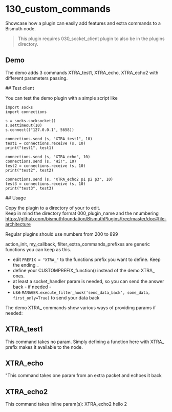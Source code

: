 # 130_custom_commands

Showcase how a plugin can easily add features and extra commands to a Bismuth node.

> This plugin requires 030_socket_client plugin to also be in the plugins directory.

## Demo

The demo adds 3 commands XTRA_test1, XTRA_echo, XTRA_echo2 with different parameters passing.

## Test client

You can test the demo plugin with a simple script like 
```
import socks
import connections

s = socks.socksocket()
s.settimeout(10)
s.connect(("127.0.0.1", 5658))

connections.send (s, "XTRA_test1", 10)
test1 = connections.receive (s, 10)
print("test1", test1)

connections.send (s, "XTRA_echo", 10)
connections.send (s, "Hi!", 10)
test2 = connections.receive (s, 10)
print("test2", test2)

connections.send (s, "XTRA_echo2 p1 p2 p3", 10)
test3 = connections.receive (s, 10)
print("test3", test3)
```

## Usage

Copy the plugin to a directory of your to edit.  
Keep in mind the directory format 000_plugin_name and the nnumbering https://github.com/bismuthfoundation/BismuthPlugins/tree/master/doc#file-architecture

Regular plugins should use numbers from 200 to 899

action_init, my_callback, filter_extra_commands_prefixes are generic functions you can keep as this.

- edit `PREFIX = "XTRA_"` to the functions prefix you want to define. Keep the ending _
- define your CUSTOMPREFIX_function() instead of the demo XTRA_ ones.
- at least a socket_handler param is needed, so you can send the answer back - if needed -
- use `MANAGER.execute_filter_hook('send_data_back', some_data, first_only=True)` to send your data back

The demo XTRA_ commands show various ways of providing params if needed:

## XTRA_test1

This command takes no param. Simply defining a function here with XTRA_ prefix makes it available to the node.

## XTRA_echo

"This command takes one param from an extra packet and echoes it back

## XTRA_echo2

This command takes inline param(s): XTRA_echo2 hello 2  

